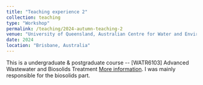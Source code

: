 ```yaml
---
title: "Teaching experience 2"
collection: teaching
type: "Workshop"
permalink: /teaching/2024-autumn-teaching-2
venue: "University of Queensland, Australian Centre for Water and Environmental Biotechnology"
date: 2024
location: "Brisbane, Australia"
---
```


This is a undergraduate & postgraduate course -- [WATR6103] Advanced Wastewater and Biosolids Treatment [More information](https://programs-courses.uq.edu.au/course.html?course_code=WATR6103). I was mainly responsible for the biosolids part.

